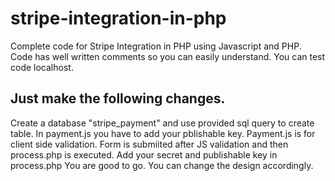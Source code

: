 # stripe-integration-in-php
Complete code for Stripe Integration in PHP using Javascript and PHP. Code has well written comments so you can easily understand.
You can test code localhost.
## Just make the following changes.
Create a database "stripe_payment" and use provided sql query to create table.
In payment.js you have to add your pblishable key.
Payment.js is for client side validation.
Form is submiited after JS validation and then process.php is executed.
Add your secret and publishable key in process.php
You are good to go.
You can change the design accordingly.
